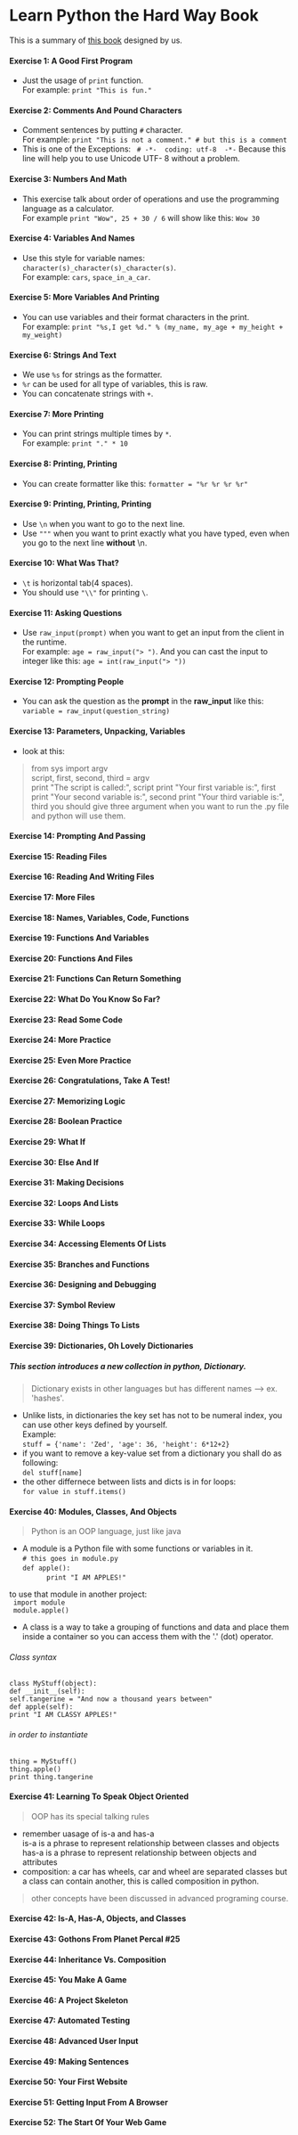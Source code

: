 # Learn Python the Hard Way Book 

This is a summary of [this book](https://learnpythonthehardway.org/book/) designed by us.

#### Exercise 1: A Good First Program
* Just the usage of `print` function. 
<br>For example: `print "This is fun."`

#### Exercise 2: Comments And Pound Characters
* Comment sentences by putting `#` character. 
<br>For example: `print "This is not a comment." # but this is a comment`
* This is one of the Exceptions:  ` # -*-  coding: utf-8  -*-` Because this line will help you to use Unicode UTF- 8 without a problem.

#### Exercise 3: Numbers And Math
* This exercise talk about order of operations and use the programming language as a calculator. 
<br>For example `print "Wow", 25 + 30 / 6` will show like this: `Wow 30`

#### Exercise 4: Variables And Names
* Use this style for variable names: `character(s)_character(s)_character(s)`.
<br>For example: `cars`, `space_in_a_car`.

#### Exercise 5: More Variables And Printing
* You can use variables and their format characters in the print.
<br>For example: `print "%s,I get %d." % (my_name, my_age + my_height + my_weight)`

#### Exercise 6: Strings And Text
* We use `%s` for strings as the formatter.
* `%r` can be used for all type of variables, this is raw.
* You can concatenate strings with `+`.

#### Exercise 7: More Printing
* You can print strings multiple times by `*`.
<br>For example: `print "." * 10`

#### Exercise 8: Printing, Printing
* You can create formatter like this: `formatter = "%r %r %r %r"`

#### Exercise 9: Printing, Printing, Printing
* Use `\n` when you want to go to the next line.
* Use `"""` when you want to print exactly what you have typed, even when you go to the next line **without** \n.

#### Exercise 10: What Was That?
* `\t` is horizontal tab(4 spaces).
* You should use `"\\"` for printing `\`.

#### Exercise 11: Asking Questions
* Use `raw_input(prompt)` when you want to get an input from the client in the runtime.
<br>For example: `age = raw_input("> ")`. And you can cast the input to integer like this: `age = int(raw_input("> "))`

#### Exercise 12: Prompting People
* You can ask the question as the **prompt** in the **raw_input** like this: `variable = raw_input(question_string)`

#### Exercise 13: Parameters, Unpacking, Variables
* look at this:
> from sys import argv<br>
> script, first, second, third = argv<br>
> print "The script is called:", script
> print "Your first variable is:", first
> print "Your second variable is:", second
> print "Your third variable is:", third
you should give three argument when you want to run the .py file and python will use them.

#### Exercise 14: Prompting And Passing
#### Exercise 15: Reading Files
#### Exercise 16: Reading And Writing Files
#### Exercise 17: More Files
#### Exercise 18: Names, Variables, Code, Functions
#### Exercise 19: Functions And Variables
#### Exercise 20: Functions And Files
#### Exercise 21: Functions Can Return Something
#### Exercise 22: What Do You Know So Far?
#### Exercise 23: Read Some Code
#### Exercise 24: More Practice
#### Exercise 25: Even More Practice
#### Exercise 26: Congratulations, Take A Test!
#### Exercise 27: Memorizing Logic
#### Exercise 28: Boolean Practice
#### Exercise 29: What If
#### Exercise 30: Else And If
#### Exercise 31: Making Decisions
#### Exercise 32: Loops And Lists
#### Exercise 33: While Loops
#### Exercise 34: Accessing Elements Of Lists
#### Exercise 35: Branches and Functions
#### Exercise 36: Designing and Debugging
#### Exercise 37: Symbol Review
#### Exercise 38: Doing Things To Lists
#### Exercise 39: Dictionaries, Oh Lovely Dictionaries
##### This section introduces a new collection in python, Dictionary.
> Dictionary exists in other languages but has different names --> ex. 'hashes'.
>
* Unlike lists, in dictionaries the key set has not to be numeral index, you can use other keys defined by yourself. <br />
Example:<br />
` stuff = {'name': 'Zed', 'age': 36, 'height': 6*12+2} `
* if you want to remove a key-value set from a dictionary you shall do as following: <br />
	`del stuff[name]` 
* the other differnece between lists and dicts is in for loops: <br />
	` for value in stuff.items() `<br />


#### Exercise 40: Modules, Classes, And Objects
> Python is an OOP language, just like java
>
* A module is a Python file with some functions or variables in it.<br />
`# this goes in module.py`<br />
`def apple():` <br />
	`		print "I AM APPLES!" `<br />

to use that module in another project: <br />
` import module` <br />
` module.apple()` <br />

* A class is a way to take a grouping of functions and data and place
them inside a container so you can access them with the '.' (dot) operator.
###### Class syntax
`class MyStuff(object):` <br />
`def __init__(self):` <br />
`self.tangerine = "And now a thousand years between"` <br />
`def apple(self):` <br />
`print "I AM CLASSY APPLES!"` <br />
###### in order to instantiate
`thing = MyStuff()` <br />
`thing.apple()` <br />
`print thing.tangerine` <br />
#### Exercise 41: Learning To Speak Object Oriented
> OOP has its special talking rules
>
* remember uasage of is-a and has-a <br />
is-a is a phrase to represent relationship between classes and objects <br />
has-a is a phrase to represent relationship between objects and attributes <br />
* composition: a car has wheels, car and wheel are separated classes but a class can contain another, this is called composition in python.
> other concepts have been discussed in advanced programing course.
>
#### Exercise 42: Is-A, Has-A, Objects, and Classes
#### Exercise 43: Gothons From Planet Percal #25
#### Exercise 44: Inheritance Vs. Composition
#### Exercise 45: You Make A Game
#### Exercise 46: A Project Skeleton
#### Exercise 47: Automated Testing
#### Exercise 48: Advanced User Input
#### Exercise 49: Making Sentences 
#### Exercise 50: Your First Website
#### Exercise 51: Getting Input From A Browser
#### Exercise 52: The Start Of Your Web Game
